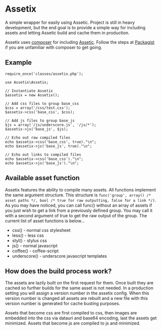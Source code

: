 # Assetix

A simple wrapper for easily using Assetic. Project is still in heavy development, but the
end goal is to provide a simple way for including assets and letting Assetic build and
cache them in production.

Assetix uses [composer](http://getcomposer.org/) for including
[Assetic](https://github.com/kriswallsmith/assetic). Follow the steps at
[Packagist](http://packagist.org/) if you are unfamiliar with composer to get going.

## Example

	require_once('classes/assetix.php');

	use Assetix\Assetix;

	// Instantiate Assetix
	$assetix = new Assetix();

	// Add css files to group base_css
	$css = array('/css/test.css');
	$assetix->css('base_css', $css);

	// Add js files to group base_js
	$js = array('/js/underscore.js', '/js/*');
	$assetix->js('base_js', $js);

	// Echo out raw compiled files
	echo $assetix->css('base_css', true)."\n";
	echo $assetix->js('base_js', true)."\n";

	// Echo out links to compiled files
	echo $assetix->css('base_css')."\n";
	echo $assetix->js('base_js')."\n";

## Available asset function

Assetix features the ability to compile many assets. All functions implement the same
argument structure. This structure is
`func('group', array() /* asset paths */, bool /* true for raw outputting, false for a link */)`.
As you may have noticed, you can call func() without an array of assets if you just wish to
get a link from a previously defined group. You may call it with a second argument of true
to get the raw output of the group. The current list of asset functions is below...

*	css() - normal css stylesheet
*	less() - less css
*	styl() - stylus css
*	js() - normal javascript
*	coffee() - coffee-script
*	underscore() - underscore javascript templates

## How does the build process work?

The assets are lazily built on the first request for them. Once built they are cached so
further builds for the same asset is not needed. In a production setting you will assign
a version number in the assetix config. When this version number is changed all assets are
rebuilt and a new file with this version number is generated for cache busting purposes.

Assets that become css are first compiled to css, then images are embedded into the css
via datauri and base64 encoding, last the assets get minimized. Assets that become js are
compiled to js and minimized.